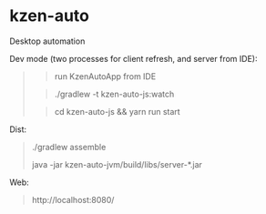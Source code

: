 # kzen-auto
Desktop automation

Dev mode (two processes for client refresh, and server from IDE):
> > run KzenAutoApp from IDE
>
> > ./gradlew -t kzen-auto-js:watch
>
> > cd kzen-auto-js && yarn run start


Dist:
> ./gradlew assemble
>
> java -jar kzen-auto-jvm/build/libs/server-*.jar

Web:
> http://localhost:8080/

